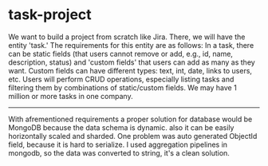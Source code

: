 # task-project
We want to build a project from scratch like Jira. There, we will have the entity 'task.' The requirements for this entity are as follows:
In a task, there can be static fields (that users cannot remove or add, e.g., id, name, description, status) and 'custom fields' that users can add as many as they want.
Custom fields can have different types: text, int, date, links to users, etc.
Users will perform CRUD operations, especially listing tasks and filtering them by combinations of static/custom fields.
We may have 1 million or more tasks in one company.

-----------------------------------------------------

With afrementioned requirements a proper solution for database would be MongoDB because the data schema is dynamic.
also it can be easily horizontally scaled and sharded.
One problem was auto generated ObjectId field, because it is hard to serialize.
I used aggregation pipelines in mongodb, so the data was converted to string, it's a clean solution.
